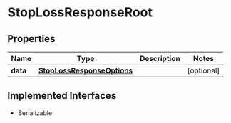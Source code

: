 

# StopLossResponseRoot


## Properties

Name | Type | Description | Notes
------------ | ------------- | ------------- | -------------
**data** | [**StopLossResponseOptions**](StopLossResponseOptions.md) |  |  [optional]


## Implemented Interfaces

* Serializable


